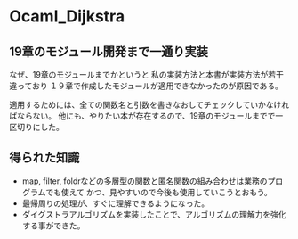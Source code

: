 # Ocaml_Dijkstra

## 19章のモジュール開発まで一通り実装

なぜ、19章のモジュールまでかというと
私の実装方法と本書が実装方法が若干違っており
１９章で作成したモジュールが適用できなかったのが原因である。

適用するためには、全ての関数名と引数を書きなおしてチェックしていかなければならない。
他にも、やりたい本が存在するので、19章のモジュールまでで一区切りにした。

## 得られた知識
- map, filter, foldrなどの多層型の関数と匿名関数の組み合わせは業務のプログラムでも使えて
  かつ、見やすいので今後も使用していこうとおもう。
- 最帰周りの処理が、すぐに理解できるようになった。
- ダイグストラアルゴリズムを実装したことで、アルゴリズムの理解力を強化する事ができた。
